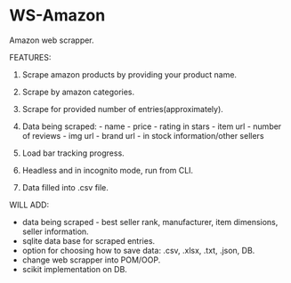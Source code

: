 # WS-Amazon
Amazon web scrapper.

FEATURES:
  1. Scrape amazon products by providing your product name.
  2. Scrape by amazon categories.
  3. Scrape for provided number of entries(approximately).
  4. Data being scraped:
    - name
    - price
    - rating in stars
    - item url
    - number of reviews
    - img url
    - brand url
    - in stock information/other sellers
    
   5. Load bar tracking progress.
   6. Headless and in incognito mode, run from CLI.
   7. Data filled into .csv file.
   
   
WILL ADD:
   - data being scraped - best seller rank, manufacturer, item dimensions, seller information.
   - sqlite data base for scraped entries.
   - option for choosing how to save data: .csv, .xlsx, .txt, .json, DB.
   - change web scrapper into POM/OOP.
   - scikit implementation on DB.
